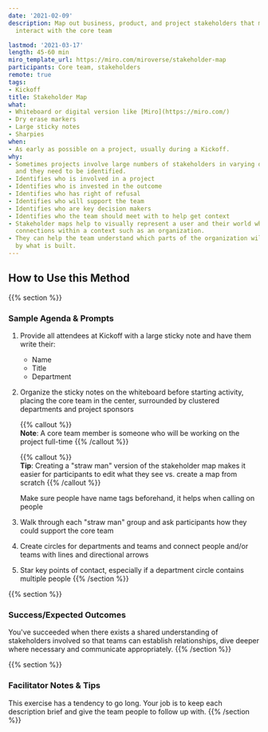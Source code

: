 ```yaml
---
date: '2021-02-09'
description: Map out business, product, and project stakeholders that may impact or
  interact with the core team

lastmod: '2021-03-17'
length: 45-60 min
miro_template_url: https://miro.com/miroverse/stakeholder-map
participants: Core team, stakeholders
remote: true
tags:
- Kickoff
title: Stakeholder Map
what:
- Whiteboard or digital version like [Miro](https://miro.com/)
- Dry erase markers
- Large sticky notes
- Sharpies
when:
- As early as possible on a project, usually during a Kickoff.
why:
- Sometimes projects involve large numbers of stakeholders in varying departments,
  and they need to be identified.
- Identifies who is involved in a project
- Identifies who is invested in the outcome
- Identifies who has right of refusal
- Identifies who will support the team
- Identifies who are key decision makers
- Identifies who the team should meet with to help get context
- Stakeholder maps help to visually represent a user and their world while showing
  connections within a context such as an organization.
- They can help the team understand which parts of the organization will be affected
  by what is built.
---
```


## How to Use this Method

{{% section %}}
### Sample Agenda & Prompts
1. Provide all attendees at Kickoff with a large sticky note and have them write their:

   - Name
   - Title
   - Department

1. Organize the sticky notes on the whiteboard before starting activity, placing the core team in the center, surrounded by clustered departments and project sponsors

   {{% callout %}}   
   **Note**: A core team member is someone who will be working on the project full-time
   {{% /callout %}}   

   {{% callout %}}   
   **Tip**: Creating a "straw man" version of the stakeholder map makes it easier for participants to edit what they see vs. create a map from scratch
   {{% /callout %}}   

   Make sure people have name tags beforehand, it helps when calling on people
  
1. Walk through each "straw man" group and ask participants how they could support the core team

1. Create circles for departments and teams and connect people and/or teams with lines and directional arrows

1. Star key points of contact, especially if a department circle contains multiple people
{{% /section %}}

{{% section %}}
### Success/Expected Outcomes
You've succeeded when there exists a shared understanding of stakeholders involved so that teams can establish relationships, dive deeper where necessary and communicate appropriately.
{{% /section %}}

{{% section %}}
### Facilitator Notes & Tips

This exercise has a tendency to go long. Your job is to keep each description brief and give the team people to follow up with.
{{% /section %}}